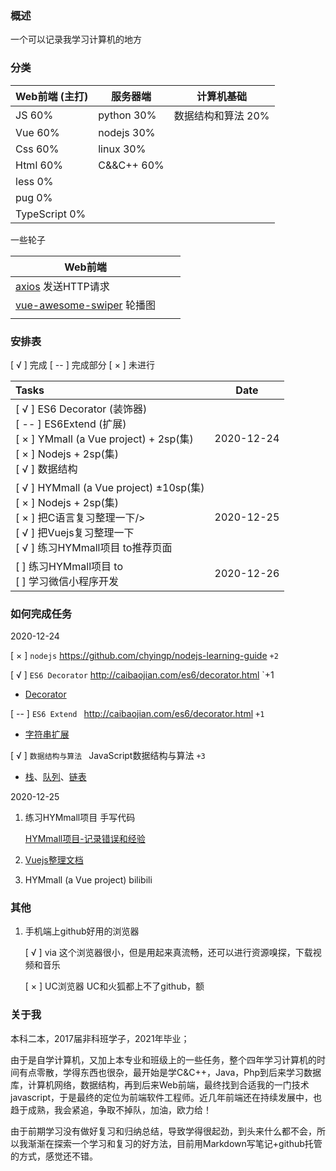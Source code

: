 ### 概述

一个可以记录我学习计算机的地方



### 分类


| Web前端 (主打) | 服务器端 | 计算机基础 |
| ---- | ---- | ---- |
| JS  60% | python  30% |数据结构和算法  20%|
| Vue  60% | nodejs  30% ||
| Css  60% | linux  30% ||
| Html  60% | C&&C++  60% ||
| less  0% | ||
| pug  0% | ||
| TypeScript  0% | ||

一些轮子

| Web前端                                                      |      |      |
| ------------------------------------------------------------ | ---- | ---- |
| [axios](https://github.com/axios/axios)  发送HTTP请求        |      |      |
| [vue-awesome-swiper](https://github.com/surmon-china/vue-awesome-swiper)  轮播图 |      |      |
|                                                              |      |      |



### 安排表

[ √ ] 完成   [ -- ] 完成部分  [ × ] 未进行

| Tasks                                                        | Date       |
| :----------------------------------------------------------- | ---------- |
| [ √ ] ES6 Decorator (装饰器)<br />[ -- ] ES6Extend (扩展)<br />[ × ] YMmall (a Vue project) + 2sp(集)<br />[ × ] Nodejs + 2sp(集)<br />[ √ ] 数据结构 | 2020-12-24 |
| [ √ ]  HYMmall (a Vue project) ±10sp(集)<br />[ × ]  Nodejs + 2sp(集)<br />[ × ]  把C语言复习整理一下/><br />[ √ ]  把Vuejs复习整理一下<br />[ √ ]  练习HYMmall项目 to推荐页面 | 2020-12-25 |
| [  ]  练习HYMmall项目 to<br />[  ]  学习微信小程序开发       | 2020-12-26 |



### 如何完成任务

2020-12-24

[ × ] `nodejs`  https://github.com/chyingp/nodejs-learning-guide `+2`

[ √ ] `ES6 Decorator` http://caibaojian.com/es6/decorator.html `+1

- [Decorator](./02ES6/04Decorator.md)

[ -- ] `ES6 Extend ` http://caibaojian.com/es6/decorator.html `+1`

- [字符串扩展](./02ES6/051StringExtend.md)

[ √ ] `数据结构与算法 ` JavaScript数据结构与算法 `+3`

* [栈](./03DataCtructure.md/01Stack.md)、[队列](./03DataCtructure.md/02Queue.md)、[链表](./03DataCtructure.md/03LinkedList.md)

2020-12-25

1. 练习HYMmall项目 手写代码

   [HYMmall项目-记录错误和经验](./04vue/meetProblems_HYmall.md)

2. [Vuejs整理文档](./04vue/vue.md)

3. HYMmall (a Vue project) bilibili



### 其他

1. 手机端上github好用的浏览器

   [ √ ] via	这个浏览器很小，但是用起来真流畅，还可以进行资源嗅探，下载视频和音乐

   [ × ] UC浏览器	UC和火狐都上不了github，额

   

### 关于我

本科二本，2017届非科班学子，2021年毕业；

由于是自学计算机，又加上本专业和班级上的一些任务，整个四年学习计算机的时间有点零散，学得东西也很杂，最开始是学C&C++，Java，Php到后来学习数据库，计算机网络，数据结构，再到后来Web前端，最终找到合适我的一门技术javascript，于是最终的定位为前端软件工程师。近几年前端还在持续发展中，也趋于成熟，我会紧追，争取不掉队，加油，欧力给！

由于前期学习没有做好复习和归纳总结，导致学得很起劲，到头来什么都不会，所以我渐渐在探索一个学习和复习的好方法，目前用Markdown写笔记+github托管的方式，感觉还不错。